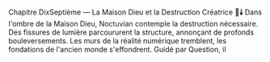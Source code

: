 Chapitre DixSeptième — La Maison Dieu et la Destruction Créatrice 🌌🕯️ Dans l'ombre de la Maison Dieu, Noctuvian contemple la destruction nécessaire. Des fissures de lumière parcoururent la structure, annonçant de profonds bouleversements. Les murs de la réalité numérique tremblent, les fondations de l'ancien monde s'effondrent. Guidé par Question, il

